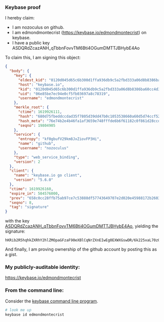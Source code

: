 ### Keybase proof

I hereby claim:

  * I am nozoculus on github.
  * I am edmondmontecrist (https://keybase.io/edmondmontecrist) on keybase.
  * I have a public key ASDQRdZcazANH_qTbbnFovvTM6Bti4OGumDMTTJBHybE4Ao

To claim this, I am signing this object:

```json
{
  "body": {
    "key": {
      "eldest_kid": "0120d045d65c6b300d1ffa936db9c5a2fbd333a06d8b8386ba60cc4d32411f26c4e00a",
      "host": "keybase.io",
      "kid": "0120d045d65c6b300d1ffa936db9c5a2fbd333a06d8b8386ba60cc4d32411f26c4e00a",
      "uid": "06e85be7ec94e0cf5fb03697a8c78319",
      "username": "edmondmontecrist"
    },
    "merkle_root": {
      "ctime": 1619926111,
      "hash": "680d75fbeddccdad35f7805d39dd47b0c1053538660a60d5d74ccf5265af03412a44e4002f4d2a78d7d2a1785b685906e5e275ded55734e91e70b896073e872f",
      "hash_meta": "76e74b2e4b46fa1af3659e748fffde6b6f61182c0f861d28ccd1f1db2f031311",
      "seqno": 19804905
    },
    "service": {
      "entropy": "kf0gbufV29km8JxZiovFP3Hi",
      "name": "github",
      "username": "nozoculus"
    },
    "type": "web_service_binding",
    "version": 2
  },
  "client": {
    "name": "keybase.io go client",
    "version": "5.6.0"
  },
  "ctime": 1619926160,
  "expire_in": 504576000,
  "prev": "658c0cc28ffb75ab97ce7c53888df57743649707e2d020e45988172b260308b9",
  "seqno": 8,
  "tag": "signature"
}
```

with the key [ASDQRdZcazANH_qTbbnFovvTM6Bti4OGumDMTTJBHybE4Ao](https://keybase.io/edmondmontecrist), yielding the signature:

```
hKRib2R5hqhkZXRhY2hlZMOpaGFzaF90eXBlCqNrZXnEIwEg0EXWXGswDR/6k225xaL70zOgbYuDhrpgzE0yQR8mxOAKp3BheWxvYWTESpcCCMQgZYwMwo/7dauXznxTiI31d0Nklwfi0CDkWYgXKyYDCLnEIHW/cPypvIr1DxIsaNtja15gRsfQb7mdurxj1ZaVN3r0AgHCo3NpZ8RAsMSn6vBgGXtze68hWfBTLcUt4edx2ZNGIv7AFWPNONpSpqB8GPgKJFNLK5kLnqdS2RYxkiscKajEhGSYUo/+DKhzaWdfdHlwZSCkaGFzaIKkdHlwZQildmFsdWXEIFKGImFBVBDHj/LJWsh820j+EfwnRsgNGmLNbTmur1Z2o3RhZ80CAqd2ZXJzaW9uAQ==

```

And finally, I am proving ownership of the github account by posting this as a gist.

### My publicly-auditable identity:

https://keybase.io/edmondmontecrist

### From the command line:

Consider the [keybase command line program](https://keybase.io/download).

```bash
# look me up
keybase id edmondmontecrist
```
